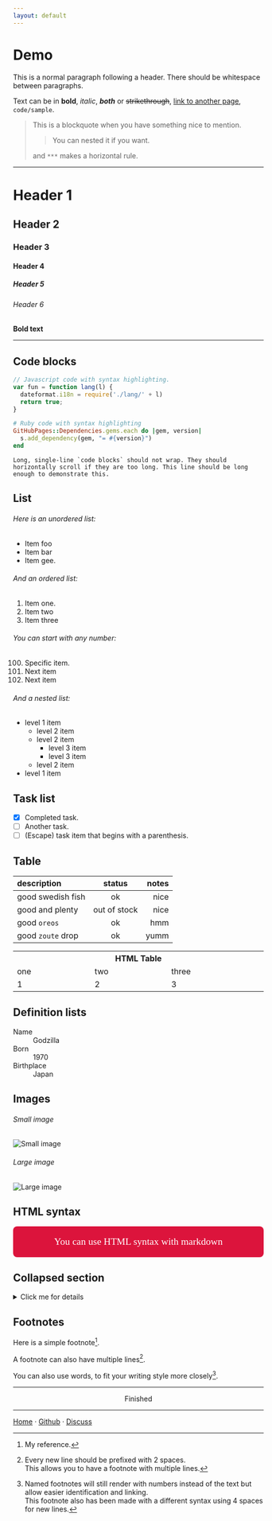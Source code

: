 ```yaml
---
layout: default
---
```


# Demo

This is a normal paragraph following a header. There should be whitespace between paragraphs.

Text can be in **bold**, _italic_, ***both*** or ~~strikethrough~~, [link to another page](./404 "with a title"), `code/sample`.

> This is a blockquote when you have something nice to mention.
>
> > You can nested it if you want.
>
> and `***` makes a horizontal rule.

***

# Header 1
## Header 2
### Header 3
#### Header 4
##### Header 5
###### Header 6
**Bold text**

***

## Code blocks

```js
// Javascript code with syntax highlighting.
var fun = function lang(l) {
  dateformat.i18n = require('./lang/' + l)
  return true;
}
```

```ruby
# Ruby code with syntax highlighting
GitHubPages::Dependencies.gems.each do |gem, version|
  s.add_dependency(gem, "= #{version}")
end
```

```
Long, single-line `code blocks` should not wrap. They should horizontally scroll if they are too long. This line should be long enough to demonstrate this.
```

## List

###### Here is an unordered list:

*   Item foo
*   Item bar
*   Item gee.

###### And an ordered list:

1.  Item one.
1.  Item two
1.  Item three

###### You can start with any number:

100.  Specific item.
1.  Next item
1.  Next item

###### And a nested list:

- level 1 item
  - level 2 item
  - level 2 item
    - level 3 item
    - level 3 item
  - level 2 item
- level 1 item

## Task list

- [x] Completed task.
- [ ] Another task.
- [ ] \(Escape) task item that begins with a parenthesis.

## Table

| description       | status       | notes      |
|:------------------|:------------:|-----------:|
| good swedish fish | ok           | nice       |
| good and plenty   | out of stock | nice       |
| good `oreos`      | ok           | hmm        |
| good `zoute` drop | ok           | yumm       |

<table style="display:table">
<tr><th colspan="3">HTML Table</th></tr>
<tr><td>one</td><td>two</td><td>three</td></tr>
<tr><td>1</td><td>2</td><td>3</td></tr>
</table>

## Definition lists

<dl>
<dt>Name</dt>
<dd>Godzilla</dd>
<dt>Born</dt>
<dd>1970</dd>
<dt>Birthplace</dt>
<dd>Japan</dd>
</dl>

## Images

###### Small image

![Small image](https://picsum.photos/200/150)

###### Large image

![Large image](https://picsum.photos/600/450)

## HTML syntax

<div style="font-family:cursive;font-size:1.4em;text-align:center;padding: 1em;background-color:crimson;border-radius: 8px;color:white">
You can use HTML syntax with markdown
</div>

<!-- This content will not appear in the rendered Markdown -->

## Collapsed section

<details>
<summary>Click me for details</summary>
<p>We can hide some text here.</p>
</details>

## Footnotes

Here is a simple footnote[^1].

A footnote can also have multiple lines[^2].  

You can also use words, to fit your writing style more closely[^note].

[^1]: My reference.

[^2]: Every new line should be prefixed with 2 spaces.  
  This allows you to have a footnote with multiple lines.

[^note]:
    Named footnotes will still render with numbers instead of the text but allow easier identification and linking.  
    This footnote also has been made with a different syntax using 4 spaces for new lines.

***

<div style="text-align:center"> Finished </div>

***

[Home][1] &middot; [Github][2] &middot; [Discuss][3]

[1]:https://nikahmadz.github.io
[2]:https://github.com/nikahmadz
[3]:https://github.com/nikahmadz/nikahmadz.github.io/discussions "Go to Discusssion Room"
